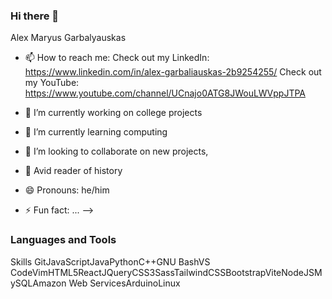 ### Hi there 👋
Alex Maryus Garbalyauskas 


- 📫 How to reach me: 
Check out my LinkedIn: https://www.linkedin.com/in/alex-garbaliauskas-2b9254255/
Check out my YouTube: https://www.youtube.com/channel/UCnajo0ATG8JWouLWVppJTPA

- 🔭 I’m currently working on college projects
- 🌱 I’m currently learning computing
- 👯 I’m looking to collaborate on new projects, 
- 💬 Avid reader of history
- 😄 Pronouns: he/him
- ⚡ Fun fact: ...
-->
### Languages and Tools
Skills
GitJavaScriptJavaPythonC++GNU BashVS CodeVimHTML5ReactJQueryCSS3SassTailwindCSSBootstrapViteNodeJSMySQLAmazon Web ServicesArduinoLinux
